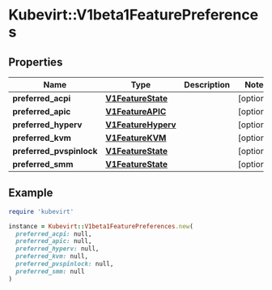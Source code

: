 # Kubevirt::V1beta1FeaturePreferences

## Properties

| Name | Type | Description | Notes |
| ---- | ---- | ----------- | ----- |
| **preferred_acpi** | [**V1FeatureState**](V1FeatureState.md) |  | [optional] |
| **preferred_apic** | [**V1FeatureAPIC**](V1FeatureAPIC.md) |  | [optional] |
| **preferred_hyperv** | [**V1FeatureHyperv**](V1FeatureHyperv.md) |  | [optional] |
| **preferred_kvm** | [**V1FeatureKVM**](V1FeatureKVM.md) |  | [optional] |
| **preferred_pvspinlock** | [**V1FeatureState**](V1FeatureState.md) |  | [optional] |
| **preferred_smm** | [**V1FeatureState**](V1FeatureState.md) |  | [optional] |

## Example

```ruby
require 'kubevirt'

instance = Kubevirt::V1beta1FeaturePreferences.new(
  preferred_acpi: null,
  preferred_apic: null,
  preferred_hyperv: null,
  preferred_kvm: null,
  preferred_pvspinlock: null,
  preferred_smm: null
)
```


